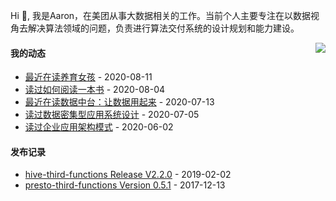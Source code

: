 Hi 👋, 我是Aaron，在美团从事大数据相关的工作。当前个人主要专注在以数据视角去解决算法领域的问题，负责进行算法交付系统的设计规划和能力建设。

<p >

<img align="right" src="https://github-readme-stats.vercel.app/api?username=aaronshan&show_icons=true&icon_color=805AD5&text_color=718096&bg_color=ffffff&hide_title=true" />

<p align="left">
     
#### 我的动态

<!-- douban starts -->
* <a href='https://book.douban.com/subject/25919714/' target='_blank'>最近在读养育女孩</a> - 2020-08-11
* <a href='https://book.douban.com/subject/1013208/' target='_blank'>读过如何阅读一本书</a> - 2020-08-04
* <a href='https://book.douban.com/subject/34907496/' target='_blank'>最近在读数据中台：让数据用起来</a> - 2020-07-13
* <a href='https://book.douban.com/subject/30329536/' target='_blank'>读过数据密集型应用系统设计</a> - 2020-07-05
* <a href='https://book.douban.com/subject/4826290/' target='_blank'>读过企业应用架构模式</a> - 2020-06-02
<!-- douban ends -->

#### 发布记录

<!-- recent_releases starts -->
* <a href='https://github.com/aaronshan/hive-third-functions/releases/tag/2.2.0' target='_blank'>hive-third-functions Release V2.2.0</a> - 2019-02-02
* <a href='https://github.com/aaronshan/presto-third-functions/releases/tag/0.5.1' target='_blank'>presto-third-functions Version 0.5.1</a> - 2017-12-13
<!-- recent_releases ends -->
</p>

</p>
